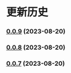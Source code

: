 # 更新历史 


### [0.0.9](https://github.com/wakaka378/workSpecification/compare/v0.0.8...v0.0.9) (2023-08-20)

### [0.0.8](https://github.com/wakaka378/workSpecification/compare/v0.0.7...v0.0.8) (2023-08-20)

### [0.0.7](https://github.com/wakaka378/workSpecification/compare/v0.0.6...v0.0.7) (2023-08-20)
